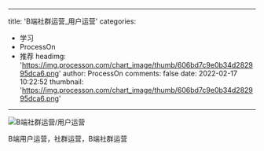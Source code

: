 
---
title: 'B端社群运营_用户运营'
categories: 
 - 学习
 - ProcessOn
 - 推荐
headimg: 'https://img.processon.com/chart_image/thumb/606bd7c9e0b34d282995dca6.png'
author: ProcessOn
comments: false
date: 2022-02-17 10:22:52
thumbnail: 'https://img.processon.com/chart_image/thumb/606bd7c9e0b34d282995dca6.png'
---

<div>   
<img class="thumb" alt="B端社群运营/用户运营" src="https://img.processon.com/chart_image/thumb/606bd7c9e0b34d282995dca6.png" referrerpolicy="no-referrer">
<p>B端用户运营，社群运营，B端社群运营</p>  
</div>
            